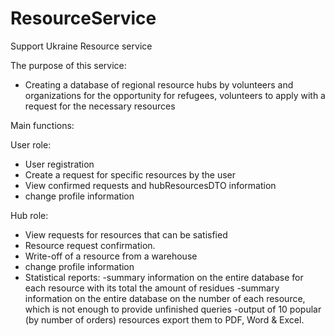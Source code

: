 # ResourceService
Support Ukraine Resource service

The purpose of this service:

- Creating a database of regional resource hubs by volunteers and
organizations for the opportunity for refugees, volunteers to apply
with a request for the necessary resources

Main functions:

User role:
- User registration
- Create a request for specific resources by the user
- View confirmed requests and hubResourcesDTO information
- change profile information

Hub role:
- View requests for resources that can be satisfied
- Resource request confirmation.
- Write-off of a resource from a warehouse
- change profile information
- Statistical reports:
-summary information on the entire database for each resource with its total
the amount of residues
-summary information on the entire database on the number of each resource, which is not
enough to provide unfinished queries
-output of 10 popular (by number of orders) resources
export them to PDF, Word & Excel.
